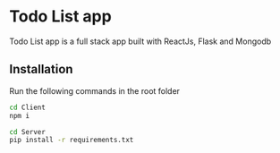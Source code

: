 # Todo List app

Todo List app is a full stack app built with ReactJs, Flask and Mongodb

## Installation

Run the following commands in the root folder 

```bash
cd Client
npm i
```
```bash
cd Server
pip install -r requirements.txt
```